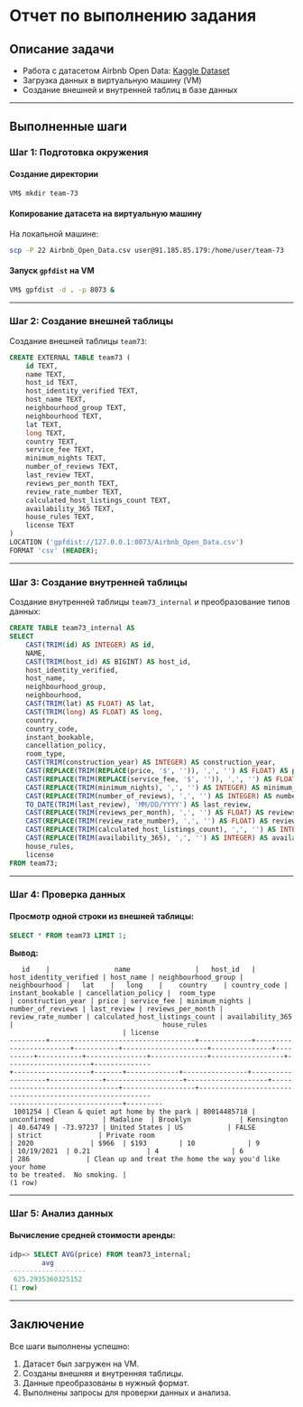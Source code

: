 # Отчет по выполнению задания

## Описание задачи

- Работа с датасетом Airbnb Open Data: [Kaggle Dataset](https://www.kaggle.com/datasets/arianazmoudeh/airbnbopendata)
- Загрузка данных в виртуальную машину (VM)
- Создание внешней и внутренней таблиц в базе данных

---

## Выполненные шаги

### Шаг 1: Подготовка окружения
#### Создание директории
```bash
VM$ mkdir team-73
```

#### Копирование датасета на виртуальную машину
На локальной машине:
```bash
scp -P 22 Airbnb_Open_Data.csv user@91.185.85.179:/home/user/team-73
```

#### Запуск `gpfdist` на VM
```bash
VM$ gpfdist -d . -p 8073 &
```

---

### Шаг 2: Создание внешней таблицы

Создание внешней таблицы `team73`:
```sql
CREATE EXTERNAL TABLE team73 (
    id TEXT,
    name TEXT,
    host_id TEXT,
    host_identity_verified TEXT,
    host_name TEXT,
    neighbourhood_group TEXT,
    neighbourhood TEXT,
    lat TEXT,
    long TEXT,
    country TEXT,
    service_fee TEXT,
    minimum_nights TEXT,
    number_of_reviews TEXT,
    last_review TEXT,
    reviews_per_month TEXT,
    review_rate_number TEXT,
    calculated_host_listings_count TEXT,
    availability_365 TEXT,
    house_rules TEXT,
    license TEXT
)
LOCATION ('gpfdist://127.0.0.1:8073/Airbnb_Open_Data.csv')
FORMAT 'csv' (HEADER);
```

---

### Шаг 3: Создание внутренней таблицы

Создание внутренней таблицы `team73_internal` и преобразование типов данных:
```sql
CREATE TABLE team73_internal AS
SELECT
    CAST(TRIM(id) AS INTEGER) AS id,
    NAME,
    CAST(TRIM(host_id) AS BIGINT) AS host_id,
    host_identity_verified,
    host_name,
    neighbourhood_group,
    neighbourhood,
    CAST(TRIM(lat) AS FLOAT) AS lat,
    CAST(TRIM(long) AS FLOAT) AS long,
    country,
    country_code,
    instant_bookable,
    cancellation_policy,
    room_type,
    CAST(TRIM(construction_year) AS INTEGER) AS construction_year,
    CAST(REPLACE(TRIM(REPLACE(price, '$', '')), ',', '') AS FLOAT) AS price,
    CAST(REPLACE(TRIM(REPLACE(service_fee, '$', '')), ',', '') AS FLOAT) AS service_fee,
    CAST(REPLACE(TRIM(minimum_nights), ',', '') AS INTEGER) AS minimum_nights,
    CAST(REPLACE(TRIM(number_of_reviews), ',', '') AS INTEGER) AS number_of_reviews,
    TO_DATE(TRIM(last_review), 'MM/DD/YYYY') AS last_review,
    CAST(REPLACE(TRIM(reviews_per_month), ',', '') AS FLOAT) AS reviews_per_month,
    CAST(REPLACE(TRIM(review_rate_number), ',', '') AS FLOAT) AS review_rate_number,
    CAST(REPLACE(TRIM(calculated_host_listings_count), ',', '') AS INTEGER) AS calculated_host_listings_count,
    CAST(REPLACE(TRIM(availability_365), ',', '') AS INTEGER) AS availability_365,
    house_rules,
    license
FROM team73;
```

---

### Шаг 4: Проверка данных

#### Просмотр одной строки из внешней таблицы:
```sql
SELECT * FROM team73 LIMIT 1;
```

**Вывод:**
```
   id    |                name                |   host_id   | host_identity_verified | host_name | neighbourhood_group | neighbourhood |   lat    |   long    |    country    | country_code | instant_bookable | cancellation_policy |  room_type   
| construction_year | price | service_fee | minimum_nights | number_of_reviews | last_review | reviews_per_month | review_rate_number | calculated_host_listings_count | availability_365 |                                     house_rules          
                            | license
---------+------------------------------------+-------------+------------------------+-----------+---------------------+---------------+----------+-----------+---------------+--------------+------------------+---------------------+--------------
+-------------------+-------+-------------+----------------+-------------------+-------------+-------------------+--------------------+--------------------------------+------------------+----------------------------------------------------------
----------------------------+---------
 1001254 | Clean & quiet apt home by the park | 80014485718 | unconfirmed            | Madaline  | Brooklyn            | Kensington    | 40.64749 | -73.97237 | United States | US           | FALSE            | strict              | Private room
| 2020              | $966  | $193        | 10             | 9                 | 10/19/2021  | 0.21              | 4                  | 6                              | 286              | Clean up and treat the home the way you'd like your home
to be treated.  No smoking. |
(1 row)
```

---

### Шаг 5: Анализ данных

#### Вычисление средней стоимости аренды:
```sql
idp=> SELECT AVG(price) FROM team73_internal;
        avg        
-------------------
 625.2935360325152
(1 row)
```

---

## Заключение

Все шаги выполнены успешно:
1. Датасет был загружен на VM.
2. Созданы внешняя и внутренняя таблицы.
3. Данные преобразованы в нужный формат.
4. Выполнены запросы для проверки данных и анализа.

